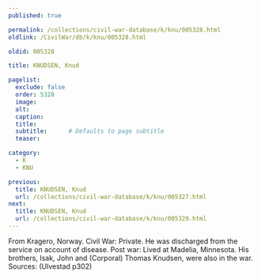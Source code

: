 ```yaml
---
published: true

permalink: /collections/civil-war-database/k/knu/005328.html
oldlink: /CivilWar/db/k/knu/005328.html

oldid: 005328

title: KNUDSEN, Knud

pagelist:
  exclude: false
  order: 5328
  image: 
  alt:
  caption:
  title:
  subtitle:      # Defaults to page subtitle
  teaser:

category: 
  - K 
  - KNU

previous:
  title: KNUDSEN, Knud
  url: /collections/civil-war-database/k/knu/005327.html  
next:
  title: KNUDSEN, Knud
  url: /collections/civil-war-database/k/knu/005329.html   
---
```

From Kragero, Norway. Civil War: Private. He was discharged from the service on account of disease. Post war: Lived at Madelia, Minnesota. His brothers, Isak, John and (Corporal) Thomas Knudsen, were also in the war. Sources: (Ulvestad p302)